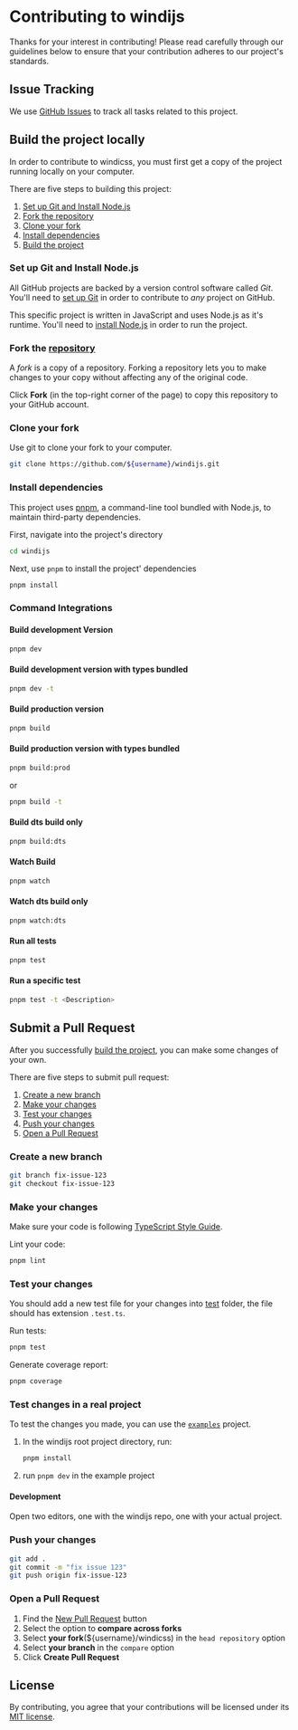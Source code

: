# Contributing to windijs

Thanks for your interest in contributing! Please read carefully through our guidelines below to ensure that your contribution adheres to our project's standards.

## Issue Tracking

We use [GitHub Issues](https://github.com/windicss/windijs/issues) to track all tasks related to this project.

## Build the project locally

In order to contribute to windicss, you must first get a copy of the project running locally on your computer.

There are five steps to building this project:

1. [Set up Git and Install Node.js](#set-up-git-and-install-nodejs)
2. [Fork the repository](#fork-the-repository)
3. [Clone your fork](#clone-your-fork)
4. [Install dependencies](#install-dependencies)
5. [Build the project](#build-the-project)

### Set up Git and Install Node.js

All GitHub projects are backed by a version control software called _Git_. You'll need to [set up Git](https://github.com/danthareja/contribute-to-open-source/wiki/Setting-up-Git) in order to contribute to _any_ project on GitHub.

This specific project is written in JavaScript and uses Node.js as it's runtime. You'll need to [install Node.js](https://nodejs.org/en/) in order to run the project.

### Fork the [repository](https://github.com/windicss/windijs.git)

A _fork_ is a copy of a repository. Forking a repository lets you to make changes to your copy without affecting any of the original code.

Click **Fork** (in the top-right corner of the page) to copy this repository to your GitHub account.

### Clone your fork

Use git to clone your fork to your computer.

```bash
git clone https://github.com/${username}/windijs.git
```

### Install dependencies

This project uses [pnpm](https://pnpm.js.org/), a command-line tool bundled with Node.js, to maintain third-party dependencies.

First, navigate into the project's directory

```bash
cd windijs
```

Next, use `pnpm` to install the project' dependencies

```bash
pnpm install
```

### Command Integrations

#### Build development Version

```bash
pnpm dev
```

#### Build development version with types bundled

```bash
pnpm dev -t
```

#### Build production version

```bash
pnpm build
```

#### Build production version with types bundled

```bash
pnpm build:prod
```

or

```bash
pnpm build -t
```

#### Build dts build only

```bash
pnpm build:dts
```

#### Watch Build

```bash
pnpm watch
```

#### Watch dts build only

```bash
pnpm watch:dts
```

#### Run all tests

```bash
pnpm test
```

#### Run a specific test

```bash
pnpm test -t <Description>
```

## Submit a Pull Request

After you successfully [build the project](#build-the-project), you can make some changes of your own.

There are five steps to submit pull request:

1. [Create a new branch](#create-a-new-branch)
2. [Make your changes](#make-your-changes)
3. [Test your changes](#test-your-changes)
4. [Push your changes](#push-your-changes)
5. [Open a Pull Request](#open-a-pull-request)

### Create a new branch

```bash
git branch fix-issue-123
git checkout fix-issue-123
```

### Make your changes

Make sure your code is following [TypeScript Style Guide](https://google.github.io/styleguide/tsguide.html).

Lint your code:

```bash
pnpm lint
```

### Test your changes

You should add a new test file for your changes into [test](/tree/main/test) folder, the file should has extension `.test.ts`.

Run tests:

```bash
pnpm test
```

Generate coverage report:

```bash
pnpm coverage
```

### Test changes in a real project

To test the changes you made, you can use the [`examples`](./examples)
project.

1. In the windijs root project directory, run:

    ```bash
    pnpm install
    ```

2. run `pnpm dev` in the example project

#### Development

Open two editors, one with the windijs repo, one with your actual project.

### Push your changes

```bash
git add .
git commit -m "fix issue 123"
git push origin fix-issue-123
```

### Open a Pull Request

1. Find the [New Pull Request](https://github.com/windicss/windijs/compare) button
2. Select the option to **compare across forks**
3. Select **your fork**(${username}/windicss) in the `head repository` option
4. Select **your branch** in the `compare` option
5. Click **Create Pull Request**

## License

By contributing, you agree that your contributions will be licensed under its [MIT license](https://github.com/windicss/windijs/blob/main/LICENSE).
